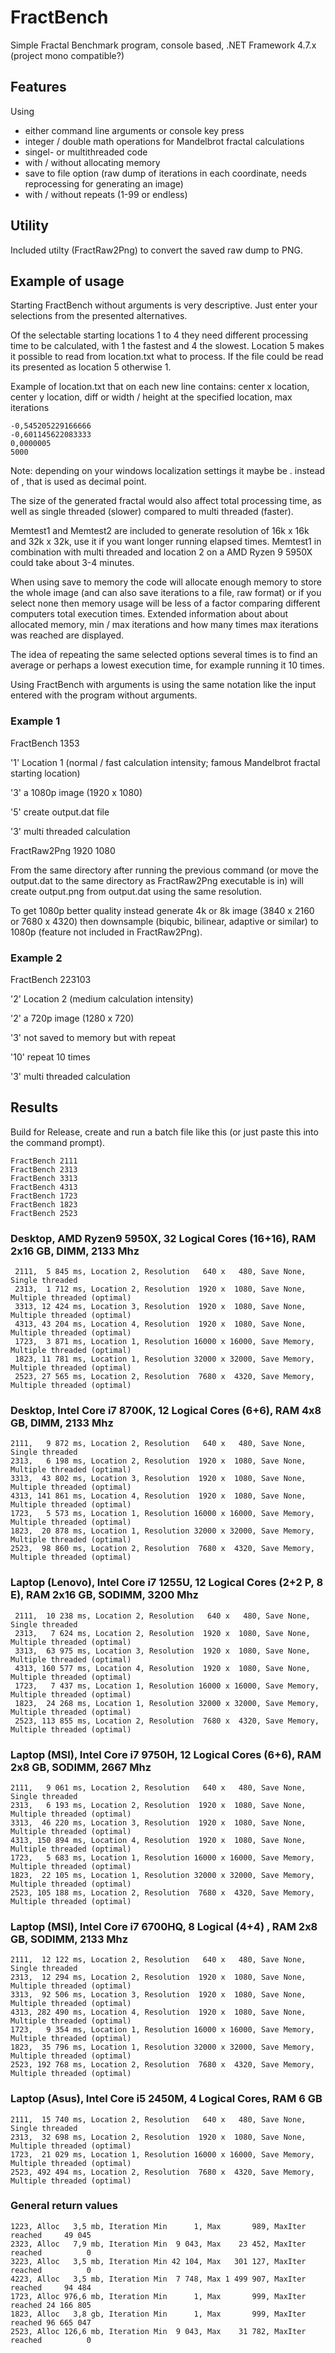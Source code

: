 # FractBench

Simple Fractal Benchmark program, console based, .NET Framework 4.7.x (project mono compatible?)

## Features

Using
- either command line arguments or console key press
- integer / double math operations for Mandelbrot fractal calculations
- singel- or multithreaded code
- with / without allocating memory
- save to file option (raw dump of iterations in each coordinate, needs reprocessing for generating an image)
- with / without repeats (1-99 or endless)

## Utility

Included utilty (FractRaw2Png) to convert the saved raw dump to PNG.

## Example of usage

Starting FractBench without arguments is very descriptive. Just enter your selections from the presented alternatives.

Of the selectable starting locations 1 to 4 they need different processing time to be calculated, with 1 the fastest and 4 the slowest.
Location 5 makes it possible to read from location.txt what to process. If the file could be read its presented as location 5 otherwise 1.

Example of location.txt that on each new line contains: center x location, center y location, diff or width / height at the specified location, max iterations
```
-0,545205229166666
-0,601145622083333
0,0000005
5000
```

Note: depending on your windows localization settings it maybe be . instead of , that is used as decimal point.

The size of the generated fractal would also affect total processing time, as well as single threaded (slower) compared to multi threaded (faster).

Memtest1 and Memtest2 are included to generate resolution of 16k x 16k and 32k x 32k, use it if you want longer running elapsed times.
Memtest1 in combination with multi threaded and location 2 on a AMD Ryzen 9 5950X could take about 3-4 minutes.

When using save to memory the code will allocate enough memory to store the whole image (and can also save iterations to a file, raw format)
or if you select none then memory usage will be less of a factor comparing different computers total execution times. Extended information about
about allocated memory, min / max iterations and how many times max iterations was reached are displayed.

The idea of repeating the same selected options several times is to find an average or perhaps a lowest execution time, for example running it 10 times.

Using FractBench with arguments is using the same notation like the input entered with the program without arguments.

### Example 1

FractBench 1353

'1' Location 1 (normal / fast calculation intensity; famous Mandelbrot fractal starting location)

'3' a 1080p image (1920 x 1080)

'5' create output.dat file

'3' multi threaded calculation

FractRaw2Png 1920 1080

From the same directory after running the previous command (or move the output.dat to the same directory as FractRaw2Png executable is in)
will create output.png from output.dat using the same resolution.

To get 1080p better quality instead generate 4k or 8k image (3840 x 2160 or 7680 x 4320) then downsample (biqubic, bilinear, adaptive or similar) to 1080p (feature not included in FractRaw2Png).

### Example 2

FractBench 223103

'2' Location 2 (medium calculation intensity)

'2' a 720p image (1280 x 720)

'3' not saved to memory but with repeat

'10' repeat 10 times

'3' multi threaded calculation

## Results

Build for Release, create and run a batch file like this (or just paste this into the command prompt).
```
FractBench 2111
FractBench 2313
FractBench 3313
FractBench 4313
FractBench 1723
FractBench 1823
FractBench 2523
```

### Desktop, AMD Ryzen9 5950X, 32 Logical Cores (16+16), RAM 2x16 GB, DIMM, 2133 Mhz
```
 2111,  5 845 ms, Location 2, Resolution   640 x   480, Save None, Single threaded
 2313,  1 712 ms, Location 2, Resolution  1920 x  1080, Save None, Multiple threaded (optimal)
 3313, 12 424 ms, Location 3, Resolution  1920 x  1080, Save None, Multiple threaded (optimal)
 4313, 43 204 ms, Location 4, Resolution  1920 x  1080, Save None, Multiple threaded (optimal)
 1723,  3 871 ms, Location 1, Resolution 16000 x 16000, Save Memory, Multiple threaded (optimal)
 1823, 11 781 ms, Location 1, Resolution 32000 x 32000, Save Memory, Multiple threaded (optimal)
 2523, 27 565 ms, Location 2, Resolution  7680 x  4320, Save Memory, Multiple threaded (optimal)
```

### Desktop, Intel Core i7 8700K, 12 Logical Cores (6+6), RAM 4x8 GB, DIMM, 2133 Mhz
```
2111,   9 872 ms, Location 2, Resolution   640 x   480, Save None, Single threaded
2313,   6 198 ms, Location 2, Resolution  1920 x  1080, Save None, Multiple threaded (optimal)
3313,  43 802 ms, Location 3, Resolution  1920 x  1080, Save None, Multiple threaded (optimal)
4313, 141 861 ms, Location 4, Resolution  1920 x  1080, Save None, Multiple threaded (optimal)
1723,   5 573 ms, Location 1, Resolution 16000 x 16000, Save Memory, Multiple threaded (optimal)
1823,  20 878 ms, Location 1, Resolution 32000 x 32000, Save Memory, Multiple threaded (optimal)
2523,  98 860 ms, Location 2, Resolution  7680 x  4320, Save Memory, Multiple threaded (optimal)
```

### Laptop (Lenovo), Intel Core i7 1255U, 12 Logical Cores (2+2 P, 8 E), RAM 2x16 GB, SODIMM, 3200 Mhz
```
 2111,  10 238 ms, Location 2, Resolution   640 x   480, Save None, Single threaded
 2313,   7 624 ms, Location 2, Resolution  1920 x  1080, Save None, Multiple threaded (optimal)
 3313,  63 975 ms, Location 3, Resolution  1920 x  1080, Save None, Multiple threaded (optimal)
 4313, 160 577 ms, Location 4, Resolution  1920 x  1080, Save None, Multiple threaded (optimal)
 1723,   7 437 ms, Location 1, Resolution 16000 x 16000, Save Memory, Multiple threaded (optimal)
 1823,  24 268 ms, Location 1, Resolution 32000 x 32000, Save Memory, Multiple threaded (optimal)
 2523, 113 855 ms, Location 2, Resolution  7680 x  4320, Save Memory, Multiple threaded (optimal)
```

### Laptop (MSI), Intel Core i7 9750H, 12 Logical Cores (6+6), RAM 2x8 GB, SODIMM, 2667 Mhz
```
2111,   9 061 ms, Location 2, Resolution   640 x   480, Save None, Single threaded
2313,   6 193 ms, Location 2, Resolution  1920 x  1080, Save None, Multiple threaded (optimal)
3313,  46 220 ms, Location 3, Resolution  1920 x  1080, Save None, Multiple threaded (optimal)
4313, 150 894 ms, Location 4, Resolution  1920 x  1080, Save None, Multiple threaded (optimal)
1723,   5 683 ms, Location 1, Resolution 16000 x 16000, Save Memory, Multiple threaded (optimal)
1823,  22 105 ms, Location 1, Resolution 32000 x 32000, Save Memory, Multiple threaded (optimal)
2523, 105 188 ms, Location 2, Resolution  7680 x  4320, Save Memory, Multiple threaded (optimal)
```

### Laptop (MSI), Intel Core i7 6700HQ, 8 Logical (4+4) , RAM 2x8 GB, SODIMM, 2133 Mhz
```
2111,  12 122 ms, Location 2, Resolution   640 x   480, Save None, Single threaded
2313,  12 294 ms, Location 2, Resolution  1920 x  1080, Save None, Multiple threaded (optimal)
3313,  92 506 ms, Location 3, Resolution  1920 x  1080, Save None, Multiple threaded (optimal)
4313, 282 490 ms, Location 4, Resolution  1920 x  1080, Save None, Multiple threaded (optimal)
1723,   9 354 ms, Location 1, Resolution 16000 x 16000, Save Memory, Multiple threaded (optimal)
1823,  35 796 ms, Location 1, Resolution 32000 x 32000, Save Memory, Multiple threaded (optimal)
2523, 192 768 ms, Location 2, Resolution  7680 x  4320, Save Memory, Multiple threaded (optimal)
```

### Laptop (Asus), Intel Core i5 2450M, 4 Logical Cores, RAM 6 GB
```
2111,  15 740 ms, Location 2, Resolution   640 x   480, Save None, Single threaded
2313,  32 698 ms, Location 2, Resolution  1920 x  1080, Save None, Multiple threaded (optimal)
1723,  21 029 ms, Location 1, Resolution 16000 x 16000, Save Memory, Multiple threaded (optimal)
2523, 492 494 ms, Location 2, Resolution  7680 x  4320, Save Memory, Multiple threaded (optimal)
```

### General return values
```
1223, Alloc   3,5 mb, Iteration Min      1, Max       989, MaxIter reached     49 045
2323, Alloc   7,9 mb, Iteration Min  9 043, Max    23 452, MaxIter reached          0
3223, Alloc   3,5 mb, Iteration Min 42 104, Max   301 127, MaxIter reached          0
4223, Alloc   3,5 mb, Iteration Min  7 748, Max 1 499 907, MaxIter reached     94 484
1723, Alloc 976,6 mb, Iteration Min      1, Max       999, MaxIter reached 24 166 805
1823, Alloc   3,8 gb, Iteration Min      1, Max       999, MaxIter reached 96 665 047
2523, Alloc 126,6 mb, Iteration Min  9 043, Max    31 782, MaxIter reached          0
```
